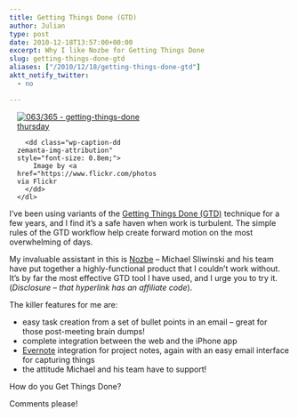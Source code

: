 ```yaml
---
title: Getting Things Done (GTD)
author: Julian
type: post
date: 2010-12-18T13:57:00+00:00
excerpt: Why I like Nozbe for Getting Things Done
slug: getting-things-done-gtd 
aliases: ["/2010/12/18/getting-things-done-gtd"]
aktt_notify_twitter:
  - no

---
```

<div class="zemanta-img" style="margin: 1em; display: block;">
  <div>
    <dl class="wp-caption alignright" style="width: 250px;">
      <dt class="wp-caption-dt">
        <a href="https://www.flickr.com/photos/79538062@N00/4407962892"><img title="063/365 - getting-things-done thursday" src="https://farm5.static.flickr.com/4007/4407962892_9e7693ef1f_m.jpg" alt="063/365 - getting-things-done thursday" /></a>
      </dt>
      
      <dd class="wp-caption-dd zemanta-img-attribution" style="font-size: 0.8em;">
        Image by <a href="https://www.flickr.com/photos/79538062@N00/4407962892">jypsygen</a> via Flickr
      </dd>
    </dl>
  </div>
</div>

I’ve been using variants of the [Getting Things Done (GTD)][1] technique for a few years, and I find it’s a safe haven when work is turbulent. The simple rules of the GTD workflow help create forward motion on the most overwhelming of days.

My invaluable assistant in this is [Nozbe][2] &#8211; Michael Sliwinski and his team have put together a highly-functional product that I couldn’t work without. It’s by far the most effective GTD tool I have used, and I urge you to try it. (_Disclosure – that hyperlink has an affiliate code_).

The killer features for me are:

  * easy task creation from a set of bullet points in an email – great for those post-meeting brain dumps!
  * complete integration between the web and the iPhone app
  * [Evernote][3] integration for project notes, again with an easy email interface for capturing things
  * the attitude Michael and his team have to support!

How do you Get Things Done?

Comments please!

<div class="zemanta-pixie" style="margin-top: 10px; height: 15px;">
  <img class="zemanta-pixie-img" style="border: none; float: right;" src="https://img.zemanta.com/pixy.gif?x-id=6bdc015a-712c-4017-b3f2-7887eb768886" alt="" /><span class="zem-script more-info pretty-attribution"></span>
</div>

 [1]: https://en.wikipedia.org/wiki/Getting_Things_Done
 [2]: https://www.nozbe.com/a-53437730
 [3]: https://www.evernote.com